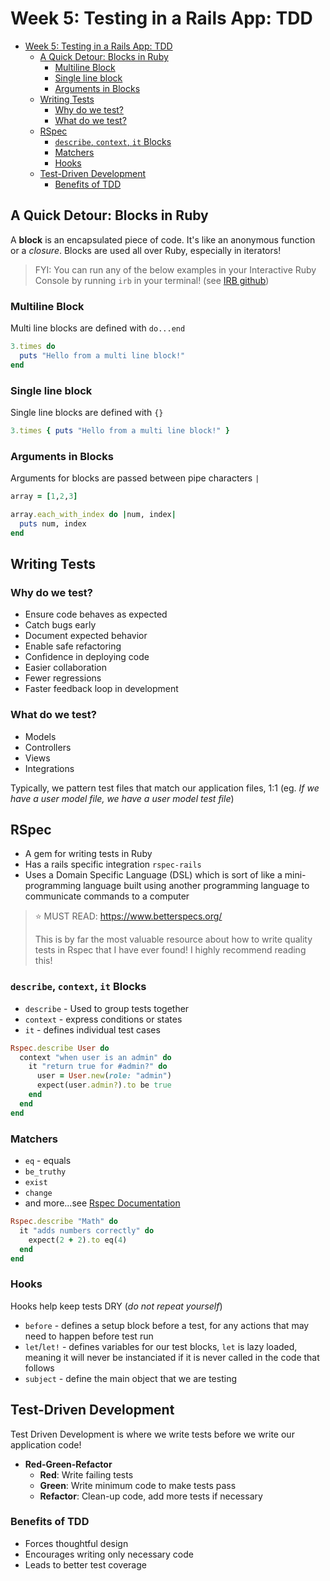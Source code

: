 # Week 5: Testing in a Rails App: TDD

- [Week 5: Testing in a Rails App: TDD](#week-5-testing-in-a-rails-app-tdd)
  - [A Quick Detour: Blocks in Ruby](#a-quick-detour-blocks-in-ruby)
    - [Multiline Block](#multiline-block)
    - [Single line block](#single-line-block)
    - [Arguments in Blocks](#arguments-in-blocks)
  - [Writing Tests](#writing-tests)
    - [Why do we test?](#why-do-we-test)
    - [What do we test?](#what-do-we-test)
  - [RSpec](#rspec)
    - [`describe`, `context`, `it` Blocks](#describe-context-it-blocks)
    - [Matchers](#matchers)
    - [Hooks](#hooks)
  - [Test-Driven Development](#test-driven-development)
    - [Benefits of TDD](#benefits-of-tdd)

## A Quick Detour: Blocks in Ruby

A **block** is an encapsulated piece of code. It's like an anonymous function or a *closure*. Blocks are used all over Ruby, especially in iterators!

> FYI: You can run any of the below examples in your Interactive Ruby Console by running `irb` in your terminal! (see [IRB github](https://github.com/ruby/irb))

### Multiline Block

Multi line blocks are defined with `do...end`

```ruby
3.times do
  puts "Hello from a multi line block!"
end
```

### Single line block

Single line blocks are defined with `{}`

```ruby
3.times { puts "Hello from a multi line block!" }
```

### Arguments in Blocks

Arguments for blocks are passed between pipe characters `|`

```ruby
array = [1,2,3]

array.each_with_index do |num, index|
  puts num, index
end
```

## Writing Tests

### Why do we test?

- Ensure code behaves as expected
- Catch bugs early
- Document expected behavior
- Enable safe refactoring
- Confidence in deploying code
- Easier collaboration
- Fewer regressions
- Faster feedback loop in development

### What do we test?

- Models
- Controllers
- Views
- Integrations

Typically, we pattern test files that match our application files, 1:1 (eg. *If we have a user model file, we have a user model test file*)  

## RSpec

- A gem for writing tests in Ruby
- Has a rails specific integration `rspec-rails`
- Uses a Domain Specific Language (DSL) which is sort of like a mini-programming language built using another programming language to communicate commands to a computer

> :star: MUST READ: https://www.betterspecs.org/ 
>
> This is by far the most valuable resource about how to write quality tests in Rspec that I have ever found!
> I highly recommend reading this!

### `describe`, `context`, `it` Blocks

- `describe` - Used to group tests together
- `context` - express conditions or states
- `it` - defines individual test cases

```ruby
Rspec.describe User do
  context "when user is an admin" do
    it "return true for #admin?" do
      user = User.new(role: "admin")
      expect(user.admin?).to be true
    end
  end
end
```

### Matchers

- `eq` - equals
- `be_truthy`
- `exist`
- `change`
- and more...see [Rspec Documentation](https://rspec.info/documentation/3.9/rspec-expectations/RSpec/Matchers.html)

```ruby
Rspec.describe "Math" do
  it "adds numbers correctly" do
    expect(2 + 2).to eq(4)
  end
end
```

### Hooks

Hooks help keep tests DRY (*do not repeat yourself*)

- `before` - defines a setup block before a test, for any actions that may need to happen before test run
- `let`/`let!` - defines variables for our test blocks, `let` is lazy loaded, meaning it will never be instanciated if it is never called in the code that follows
- `subject` - define the main object that we are testing

## Test-Driven Development

Test Driven Development is where we write tests before we write our application code!

- **Red-Green-Refactor**
  - **Red**: Write failing tests
  - **Green**: Write minimum code to make tests pass
  - **Refactor**: Clean-up code, add more tests if necessary

### Benefits of TDD

- Forces thoughtful design
- Encourages writing only necessary code
- Leads to better test coverage